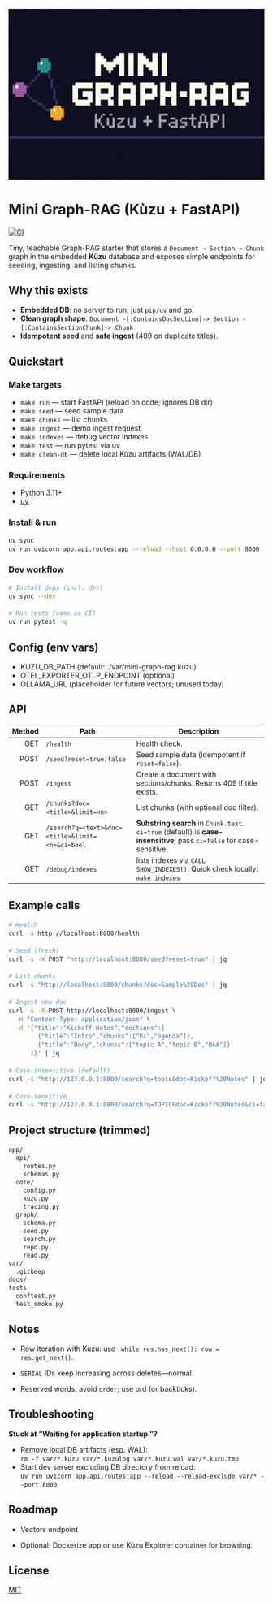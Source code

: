 <p align="center">
  <img src="docs/banner.png" alt="Mini Graph-RAG — Kùzu + FastAPI" width="980">
</p>

# Mini Graph-RAG (Kùzu + FastAPI)

[![CI](https://github.com/magnusseptim/mini-graph-rag/actions/workflows/ci.yml/badge.svg?branch=master)](https://github.com/magnusseptim/mini-graph-rag/actions/workflows/ci.yml)


Tiny, teachable Graph-RAG starter that stores a `Document → Section → Chunk` graph in
the embedded **Kùzu** database and exposes simple endpoints for seeding, ingesting,
and listing chunks.

## Why this exists
- **Embedded DB**: no server to run; just `pip/uv` and go.
- **Clean graph shape**: `Document -[:ContainsDocSection]-> Section -[:ContainsSectionChunk]-> Chunk`
- **Idempotent seed** and **safe ingest** (409 on duplicate titles).

## Quickstart

### Make targets
- `make run` — start FastAPI (reload on code; ignores DB dir)
- `make seed` — seed sample data
- `make chunks` — list chunks
- `make ingest` — demo ingest request
- `make indexes` — debug vector indexes
- `make test` — run pytest via uv
- `make clean-db` — delete local Kùzu artifacts (WAL/DB)

### Requirements
- Python 3.11+
- [uv](https://github.com/astral-sh/uv)

### Install & run
```bash
uv sync
uv run uvicorn app.api.routes:app --reload --host 0.0.0.0 --port 8000
```

### Dev workflow
```bash
# Install deps (incl. dev)
uv sync --dev

# Run tests (same as CI)
uv run pytest -q

```

## Config (env vars)

- KUZU_DB_PATH (default: ./var/mini-graph-rag.kuzu)
- OTEL_EXPORTER_OTLP_ENDPOINT (optional)
- OLLAMA_URL (placeholder for future vectors; unused today)

## API

| Method | Path                                           | Description |
|-------:|------------------------------------------------|-------------|
| GET    | `/health`                                      | Health check. |
| POST   | `/seed?reset=true\|false`                      | Seed sample data (idempotent if `reset=false`). |
| POST   | `/ingest`                                      | Create a document with sections/chunks. Returns 409 if title exists. |
| GET    | `/chunks?doc=<title>&limit=<n>`                | List chunks (with optional doc filter). |
| GET    | `/search?q=<text>&doc=<title>&limit=<n>&ci=bool` | **Substring search** in `Chunk.text`. `ci=true` (default) is **case-insensitive**; pass `ci=false` for case-sensitive. |
| GET    | `/debug/indexes`                               | lists indexes via `CALL SHOW_INDEXES()`. Quick check locally: `make indexes` |


## Example calls

```bash
# Health
curl -s http://localhost:8000/health

# Seed (fresh)
curl -s -X POST "http://localhost:8000/seed?reset=true" | jq

# List chunks
curl -s "http://localhost:8000/chunks?doc=Sample%20Doc" | jq

# Ingest new doc
curl -s -X POST http://localhost:8000/ingest \
  -H "Content-Type: application/json" \
  -d '{"title":"Kickoff Notes","sections":[
        {"title":"Intro","chunks":["hi","agenda"]},
        {"title":"Body","chunks":["topic A","topic B","Q&A"]}
      ]}' | jq

# Case-insensitive (default)
curl -s "http://127.0.0.1:8000/search?q=topic&doc=Kickoff%20Notes" | jq

# Case-sensitive
curl -s "http://127.0.0.1:8000/search?q=TOPIC&doc=Kickoff%20Notes&ci=false" | jq
```

## Project structure (trimmed)

```pgsql
app/
  api/
    routes.py
    schemas.py
  core/
    config.py
    kuzu.py
    tracing.py
  graph/
    schema.py
    seed.py
    search.py
    repo.py
    read.py
var/
  .gitkeep
docs/
tests
  conftest.py
  test_smoke.py

```

## Notes
- Row iteration with Kùzu: use ``` while res.has_next(): row = res.get_next()```.

- ```SERIAL``` IDs keep increasing across deletes—normal.

- Reserved words: avoid ```order```; use ord (or backticks).

## Troubleshooting

**Stuck at “Waiting for application startup.”?**  
- Remove local DB artifacts (esp. WAL):  
  `rm -f var/*.kuzu var/*.kuzulog var/*.kuzu.wal var/*.kuzu.tmp`
- Start dev server excluding DB directory from reload:  
  `uv run uvicorn app.api.routes:app --reload --reload-exclude var/* --port 8000`

## Roadmap

- Vectors endpoint

- Optional: Dockerize app or use Kùzu Explorer container for browsing.

## License
[MIT](./LICENSE)